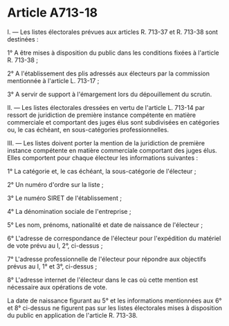 # Article A713-18

I. ― Les listes électorales prévues aux articles R. 713-37 et R. 713-38 sont destinées :

1° A être mises à disposition du public dans les conditions fixées à l'article R. 713-38 ;

2° A l'établissement des plis adressés aux électeurs par la commission mentionnée à l'article L. 713-17 ;

3° A servir de support à l'émargement lors du dépouillement du scrutin.

II. ― Les listes électorales dressées en vertu de l'article L. 713-14 par ressort de juridiction de première instance compétente en matière commerciale et comportant des juges élus sont subdivisées en catégories ou, le cas échéant, en sous-catégories professionnelles.

III. ― Les listes doivent porter la mention de la juridiction de première instance compétente en matière commerciale comportant des juges élus. Elles comportent pour chaque électeur les informations suivantes :

1° La catégorie et, le cas échéant, la sous-catégorie de l'électeur ;

2° Un numéro d'ordre sur la liste ;

3° Le numéro SIRET de l'établissement ;

4° La dénomination sociale de l'entreprise ;

5° Les nom, prénoms, nationalité et date de naissance de l'électeur ;

6° L'adresse de correspondance de l'électeur pour l'expédition du matériel de vote prévu au I, 2°, ci-dessus ;

7° L'adresse professionnelle de l'électeur pour répondre aux objectifs prévus au I, 1° et 3°, ci-dessus ;

8° L'adresse internet de l'électeur dans le cas où cette mention est nécessaire aux opérations de vote.

La date de naissance figurant au 5° et les informations mentionnées aux 6° et 8° ci-dessus ne figurent pas sur les listes électorales mises à disposition du public en application de l'article R. 713-38.
